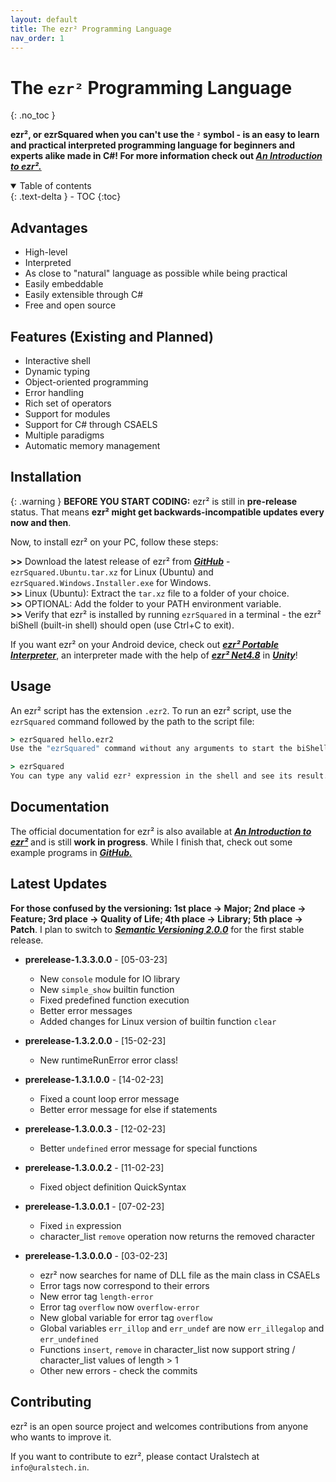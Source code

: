 ```yaml
---
layout: default
title: The ezr² Programming Language
nav_order: 1
---
```


# The `ezr²` Programming Language
{: .no_toc }

**ezr², or ezrSquared when you can't use the `²` symbol - is an easy to learn and practical interpreted programming language for beginners and experts alike made in C#!
For more information check out [*An Introduction to ezr².*](https://uralstech.github.io/ezrSquared/Introduction)**

<details open markdown="block">
  <summary>
    Table of contents
  </summary>
  {: .text-delta }
- TOC
{:toc}
</details>

## Advantages

- High-level
- Interpreted
- As close to "natural" language as possible while being practical
- Easily embeddable
- Easily extensible through C#
- Free and open source

## Features (Existing and Planned)

- Interactive shell
- Dynamic typing
- Object-oriented programming
- Error handling
- Rich set of operators
- Support for modules
- Support for C# through CSAELS
- Multiple paradigms
- Automatic memory management

## Installation

{: .warning }
**BEFORE YOU START CODING:** ezr² is still in **pre-release** status. That means **ezr² might get backwards-incompatible updates every now and then**.

Now, to install ezr² on your PC, follow these steps:

**\>>** Download the latest release of ezr² from [***GitHub***](https://github.com/Uralstech/ezrSquared/releases) - `ezrSquared.Ubuntu.tar.xz` for Linux (Ubuntu) and `ezrSquared.Windows.Installer.exe` for Windows.  <br>
**\>>** Linux (Ubuntu): Extract the `tar.xz` file to a folder of your choice.  <br>
**\>>** OPTIONAL: Add the folder to your PATH environment variable.  <br>
**\>>** Verify that ezr² is installed by running `ezrSquared` in a terminal - the ezr² biShell (built-in shell) should open (use Ctrl+C to exit).

If you want ezr² on your Android device, check out [***ezr² Portable Interpreter***](https://udgames.itch.io/ezrSquared-pi), an interpreter made with the help of
[***ezr² Net4.8***](https://github.com/Uralstech/ezrSquaredNet4.8) in [***Unity***](https://unity.com/)!

## Usage

An ezr² script has the extension `.ezr2`. To run an ezr² script, use the `ezrSquared` command followed by the path to the script file:

```cmd
> ezrSquared hello.ezr2
Use the "ezrSquared" command without any arguments to start the biShell:

> ezrSquared
You can type any valid ezr² expression in the shell and see its result.
```

## Documentation
The official documentation for ezr² is also available at [***An Introduction to ezr²***](https://uralstech.github.io/ezrSquared/Introduction) and is still **work in progress**.
While I finish that, check out some example programs in [***GitHub.***](https://github.com/Uralstech/ezrSquared/tree/master/Tests)

## Latest Updates
**For those confused by the versioning: 1st place -> Major; 2nd place -> Feature; 3rd place -> Quality of Life; 4th place -> Library; 5th place -> Patch**. I plan to switch to [***Semantic Versioning 2.0.0***](https://semver.org/) for the first stable release.

* **prerelease-1.3.3.0.0** - [05-03-23]
    * New `console` module for IO library
    * New `simple_show` builtin function
    * Fixed predefined function execution
    * Better error messages
    * Added changes for Linux version of builtin function `clear`

* **prerelease-1.3.2.0.0** - [15-02-23]
    * New runtimeRunError error class!

* **prerelease-1.3.1.0.0** - [14-02-23]
    * Fixed a count loop error message
    * Better error message for else if statements

* **prerelease-1.3.0.0.3** - [12-02-23]
    * Better `undefined` error message for special functions

* **prerelease-1.3.0.0.2** - [11-02-23]
    * Fixed object definition QuickSyntax

* **prerelease-1.3.0.0.1** - [07-02-23]
    * Fixed `in` expression
    * character_list `remove` operation now returns the removed character

* **prerelease-1.3.0.0.0** - [03-02-23]
    * ezr² now searches for name of DLL file as the main class in CSAELs
    * Error tags now correspond to their errors
    * New error tag `length-error`
    * Error tag `overflow` now `overflow-error`
    * New global variable for error tag `overflow`
    * Global variables `err_illop` and `err_undef` are now `err_illegalop` and `err_undefined`
    * Functions `insert`, `remove` in character_list now support string / character_list values of length > 1
    * Other new errors - check the commits

## Contributing
ezr² is an open source project and welcomes contributions from anyone who wants to improve it.

If you want to contribute to ezr², please contact Uralstech at `info@uralstech.in`.